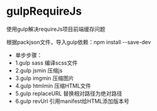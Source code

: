 # gulpRequireJs
使用gulp解决requireJs项目前端缓存问题

根据packjson文件，导入gulp依赖：npm install --save-dev

 *	单步步骤：
 * 	1.gulp sass					编译scss文件
 * 	2.gulp jsmin				压缩js
 * 	3.gulp imgmin				压缩图片
 * 	4.gulp htmlmin				压缩HTML文件
 * 	5.gulp replaceURL			替换相对路径为绝对路径
 * 	6.gulp revUrl				引用manifest给HTML添加版本号
